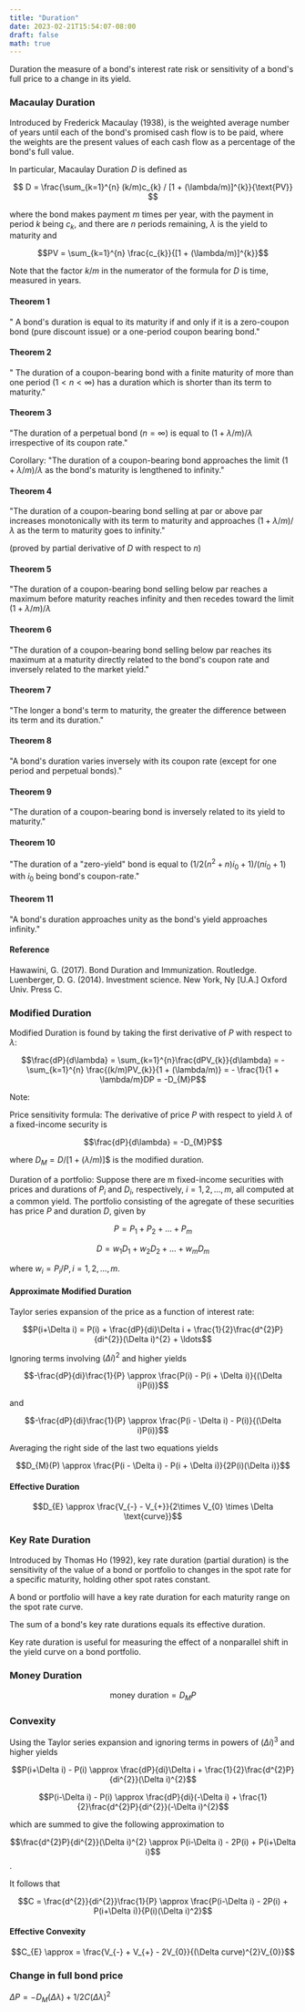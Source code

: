 ```yaml
---
title: "Duration"
date: 2023-02-21T15:54:07-08:00
draft: false
math: true
---
```


Duration the measure of a bond's interest rate risk or sensitivity of a bond's full price to a change in its yield.
### Macaulay Duration
Introduced by Frederick Macaulay (1938), is the weighted average number of years until each of the bond's promised cash flow is to be paid, where the weights are the present values of each cash flow as a percentage of the bond's full value.

In particular, Macaulay Duration $D$ is defined as

$$ D = \frac{\sum_{k=1}^{n} (k/m)c_{k} / [1 + (\lambda/m)]^{k}}{\text{PV}} $$

where the bond makes payment $m$ times per year, with the payment in period $k$ being $c_{k}$, and there are $n$ periods remaining, $\lambda$ is the yield to maturity and

$$PV = \sum_{k=1}^{n} \frac{c_{k}}{[1 + (\lambda/m)]^{k}}$$

Note that the factor $k/m$ in the numerator of the formula for $D$ is time, measured in years.

#### Theorem 1
" A bond's duration is equal to its maturity if and only if it is a zero-coupon bond (pure discount issue) or a one-period coupon bearing bond."

#### Theorem 2
" The duration of a coupon-bearing bond with a finite maturity of more than one period $(1 < n < \infty)$ has a duration which is shorter than its term to maturity."

#### Theorem 3
"The duration of a perpetual bond $(n = \infty)$ is equal to $(1+ \lambda/m) / \lambda$ irrespective of its coupon rate."

Corollary: "The duration of a coupon-bearing bond approaches the limit $(1+ \lambda/m) / \lambda$ as the bond's maturity is lengthened to infinity."

#### Theorem 4
"The duration of a coupon-bearing bond selling at par or above par increases monotonically with its term to maturity and approaches $(1+ \lambda/m) / \lambda$ as the term to maturity goes to infinity."

(proved by partial derivative of $D$ with respect to $n$)

#### Theorem 5
"The duration of a coupon-bearing bond selling below par reaches a maximum before maturity reaches infinity and then recedes toward the limit $(1+ \lambda/m) / \lambda$

#### Theorem 6
"The duration of a coupon-bearing bond selling below par reaches its maximum at a maturity directly related to the bond's coupon rate and inversely related to the market yield."

#### Theorem 7
"The longer a bond's term to maturity, the greater the difference between its term and its duration."

#### Theorem 8
"A bond's duration varies inversely with its coupon rate (except for one period and perpetual bonds)."

#### Theorem 9
"The duration of a coupon-bearing bond is inversely related to its yield to maturity."

#### Theorem 10
"The duration of a "zero-yield" bond is equal to $(1/2(n^2+n)i_{0} + 1)/(ni_{0} + 1)$ with $i_{0}$ being bond's coupon-rate."

#### Theorem 11
"A bond's duration approaches unity as the bond's yield approaches infinity."

#### Reference
Hawawini, G. (2017). Bond Duration and Immunization. Routledge.
‌
Luenberger, D. G. (2014). Investment science. New York, Ny [U.A.] Oxford Univ. Press C.
‌
### Modified Duration
Modified Duration is found by taking the first derivative of $P$ with respect to $\lambda$:

$$\frac{dP}{d\lambda} = \sum_{k=1}^{n}\frac{dPV_{k}}{d\lambda} = -\sum_{k=1}^{n} \frac{(k/m)PV_{k}}{1 + (\lambda/m)} = - \frac{1}{1 + \lambda/m}DP = -D_{M}P$$

Note:

Price sensitivity formula: The derivative of price $P$ with respect to yield $\lambda$ of a fixed-income security is 

$$\frac{dP}{d\lambda} = -D_{M}P$$

where $D_{M} = D/[1 + (\lambda/m)]$$ is the modified duration.

Duration of a portfolio: Suppose there are m fixed-income securities with prices and durations of $P_{i}$ and $D_{i}$, respectively, $i = 1,2,\ldots,m$, all computed at a common yield. The portfolio consisting of the agregate of these securities has price $P$ and duration $D$, given by

$$P = P_{1} + P_{2} + \ldots + P_{m}$$

$$D = w_{1}D_{1} + w_{2}D_{2} + \ldots + w_{m}D_{m}$$

where $w_{i} = P_{i} / P, i = 1,2,\ldots,m$.

#### Approximate Modified Duration

Taylor series expansion of the price as a function of interest rate:

$$P(i+\Delta i) = P(i) + \frac{dP}{di}\Delta i + \frac{1}{2}\frac{d^{2}P}{di^{2}}(\Delta i)^{2} + \ldots$$

Ignoring terms involving $(\Delta i)^{2}$ and higher yields

$$-\frac{dP}{di}\frac{1}{P} \approx \frac{P(i) - P(i + \Delta i)}{(\Delta i)P(i)}$$

and

$$-\frac{dP}{di}\frac{1}{P} \approx \frac{P(i - \Delta i) - P(i)}{(\Delta i)P(i)}$$

Averaging the right side of the last two equations yields

$$D_{M}(P) \approx \frac{P(i - \Delta i) - P(i + \Delta i)}{2P(i)(\Delta i)}$$

#### Effective Duration

$$D_{E} \approx \frac{V_{-} - V_{+}}{2\times V_{0} \times \Delta \text{curve}}$$

### Key Rate Duration

Introduced by Thomas Ho (1992), key rate duration (partial duration) is the sensitivity of the value of a bond or portfolio to changes in the spot rate for a specific maturity, holding other spot rates constant.

A bond or portfolio will have a key rate duration for each maturity range on the spot rate curve.

The sum of a bond's key rate durations equals its effective duration.

Key rate duration is useful for measuring the effect of a nonparallel shift in the yield curve on a bond portfolio.

### Money Duration

$$\text{money duration} = D_{M} P$$

### Convexity
Using the Taylor series expansion and ignoring terms in powers of $(\Delta i)^{3}$ and higher yields

$$P(i+\Delta i) - P(i) \approx \frac{dP}{di}\Delta i + \frac{1}{2}\frac{d^{2}P}{di^{2}}(\Delta i)^{2}$$

$$P(i-\Delta i) - P(i) \approx \frac{dP}{di}(-\Delta i) + \frac{1}{2}\frac{d^{2}P}{di^{2}}(-\Delta i)^{2}$$

which are summed to give the following approximation to

$$\frac{d^{2}P}{di^{2}}(\Delta i)^{2} \approx P(i-\Delta i) - 2P(i) + P(i+\Delta i)$$.

It follows that

$$C = \frac{d^{2}}{di^{2}}\frac{1}{P} \approx \frac{P(i-\Delta i) - 2P(i) + P(i+\Delta i)}{P(i)(\Delta i)^2}$$

#### Effective Convexity

$$C_{E} \approx = \frac{V_{-} + V_{+} - 2V_{0}}{(\Delta curve)^{2}V_{0}}$$

### Change in full bond price

$\Delta P = -D_{M}(\Delta \lambda) + 1/2 C(\Delta \lambda)^{2}$